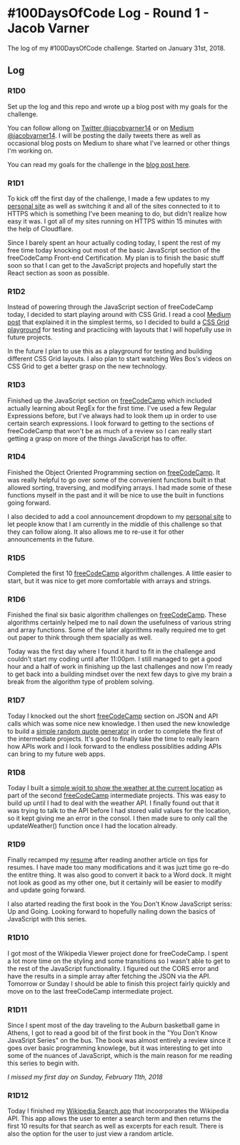 # #100DaysOfCode Log - Round 1 - Jacob Varner

The log of my #100DaysOfCode challenge. Started on January 31st, 2018.

## Log

### R1D0
Set up the log and this repo and wrote up a blog post with my goals for the challenge.

You can follow allong on [Twitter @jacobvarner14](https://www.twitter.com/jacobvarner14) or on [Medium @jacobvarner14](https://www.medium.com/@jacobvarner14). I will be posting the daily tweets there as well as occasional blog posts on Medium to share what I've learned or other things I'm working on.

You can read my goals for the challenge in the [blog post here](https://medium.com/@jacobvarner14/my-goals-for-the-100daysofcode-challenge-3fbe15a1b977).

### R1D1
To kick off the first day of the challenge, I made a few updates to my [personal site](https://www.jacobvarner.com) as well as switching it and all of the sites connected to it to HTTPS which is something I've been meaning to do, but didn't realize how easy it was. I got all of my sites running on HTTPS within 15 minutes with the help of Cloudflare.

Since I barely spent an hour actually coding today, I spent the rest of my free time today knocking out most of the basic JavaScript section of the freeCodeCamp Front-end Certification. My plan is to finish the basic stuff soon so that I can get to the JavaScript projects and hopefully start the React section as soon as possible.

### R1D2
Instead of powering through the JavaScript section of freeCodeCamp today, I decided to start playing around with CSS Grid. I read a cool [Medium post](https://medium.freecodecamp.org/how-to-make-your-html-responsive-by-adding-a-single-line-of-css-2a62de81e431) that explained it in the simplest terms, so I decided to build a [CSS Grid playground](https://github.com/jacobvarner/css-grid-layouts) for testing and practiciing with layouts that I will hopefully use in future projects.

In the future I plan to use this as a playground for testing and building different CSS Grid layouts. I also plan to start watching Wes Bos's videos on CSS Grid to get a better grasp on the new technology.

### R1D3
Finished up the JavaScript section on [freeCodeCamp](https://www.freecodecamp.org) which included actually learning about RegEx for the first time. I've used a few Regular Expressions before, but I've always had to look them up in order to use certain search expressions. I look forward to getting to the sections of freeCodeCamp that won't be as much of a review so I can really start getting a grasp on more of the things JavaScript has to offer.

### R1D4
Finished the Object Oriented Programming section on [freeCodeCamp](https://www.freecodecamp.org). It was really helpful to go over some of the convenient functions built in that allowed sorting, traversing, and modifying arrays. I had made some of these functions myself in the past and it will be nice to use the built in functions going forward.

I also decided to add a cool announcement dropdown to my [personal site](https://www.jacobvarner.com) to let people know that I am currently in the middle of this challenge so that they can follow along. It also allows me to re-use it for other announcements in the future.

### R1D5
Completed the first 10 [freeCodeCamp](https://www.freecodecamp.org) algorithm challenges. A little easier to start, but it was nice to get more comfortable with arrays and strings.

### R1D6
Finished the final six basic algorithm challenges on [freeCodeCamp](https://www.freecodecamp.org). These algorithms certainly helped me to nail down the usefulness of various string and array functions. Some of the later algorithms really required me to get out paper to think through them spacially as well.

Today was the first day where I found it hard to fit in the challenge and couldn't start my coding until after 11:00pm. I still managed to get a good hour and a half of work in finishing up the last challenges and now I'm ready to get back into a building mindset over the next few days to give my brain a break from the algorithm type of problem solving.

### R1D7
Today I knocked out the short [freeCodeCamp](https://www.freecodecamp.org) section on JSON and API calls which was some nice new knowledge. I then used the new knowledge to build a [simple random quote generator](https://codepen.io/jacobvarner/pen/xYEJGg) in order to complete the first of the intermediate projects. It's good to finally take the time to really learn how APIs work and I look forward to the endless possiblities adding APIs can bring to my future web apps.

### R1D8
Today I built a [simple wigit to show the weather at the current location](https://codepen.io/jacobvarner/pen/eVByKV) as part of the second [freeCodeCamp](https://www.freecodecamp.org) intermediate projects. This was easy to build up until I had to deal with the weather API. I finally found out that it was trying to talk to the API before I had stored valid values for the location, so it kept giving me an error in the consol. I then made sure to only call the updateWeather() function once I had the location already.

### R1D9
Finally recamped my [resume](https://www.jacobvarner.com/resume.pdf) after reading another article on tips for resumes. I have made too many modifications and it was juzt time go re-do the entitre thing. It was also good to convert it back to a Word dock. It might not look as good as my other one, but it certainly will be easier to modify and update going forward.

I also atarted reading the first book in the You Don't Know JavaScript seriss: Up and Going. Looking forward to hopefully nailing down the basics of JavaScript with this series.

### R1D10
I got most of the Wikipedia Viewer project done for freeCodeCamp. I spent a lot more time on the styling and some transitions so I wasn't able to get to the rest of the JavaScript functionality. I figured out the CORS error and have the results in a simple array after fetching the JSON via the API. Tomorrow or Sunday I should be able to finish this project fairly quickly and move on to the last freeCodeCamp intermediate project.

### R1D11
Since I spent most of the day traveling to the Auburn basketball game in Athens, I got to read a good bit of the first book in the "You Don't Know JavaSript Series" on the bus. The book was almost entirely a review since it goes over basic programming knowlege, but it was interesting to get into some of the nuances of JavaScript, which is the main reason for me reading this series to begin with.

*I missed my first day on Sunday, February 11th, 2018*

### R1D12
Today I finished my [Wikipedia Search app](https://codepen.io/jacobvarner/pen/yvMovJ) that incoorporates the Wikipedia API. This app allows the user to enter a search term and then returns the first 10 results for that search as well as excerpts for each result. There is also the option for the user to just view a random article.
